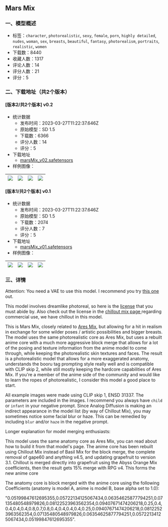 ## Mars Mix
### 一、模型概述

- 标签：`character`, `photorealistic`, `sexy`, `female`, `porn`, `highly detailed`, `nudes`, `woman`, `sex`, `breasts`, `beautiful`, `fantasy`, `photorealism`, `portraits`, `realistic`, `women`
- 下载数：8440
- 收藏人数：1317
- 评论人数：14
- 评分人数：21
- 评分：5

### 二、下载地址（共2个版本）

#### [版本2/共2个版本] v0.2

- 统计数据
  - 发布时间：2023-03-27T11:22:37.646Z
  - 原始模型：SD 1.5
  - 下载数：6366
  - 评分人数：14
  - 评分：5
- 下载地址
  - [marsMix_v02.safetensors](https://civitai.com/api/download/models/27008)
- 样例图像：

| <img src="https://image.civitai.com/xG1nkqKTMzGDvpLrqFT7WA/449dc801-cbf6-4c2a-9570-b58a76b1a100/width=450/297678.jpeg" /> | <img src="https://image.civitai.com/xG1nkqKTMzGDvpLrqFT7WA/6092378c-0bbf-4c67-7c6c-f44f8e7e0f00/width=450/297677.jpeg" /> | <img src="https://image.civitai.com/xG1nkqKTMzGDvpLrqFT7WA/0be004de-bc0f-4a5c-fd36-ba08cfbcf400/width=450/297676.jpeg" /> | <img src="https://image.civitai.com/xG1nkqKTMzGDvpLrqFT7WA/70edd191-952d-447e-ae18-27cb6d71dd00/width=450/297675.jpeg" /> |
| ---- | ---- | ---- | ---- |

#### [版本1/共2个版本] v0.1

- 统计数据
  - 发布时间：2023-03-27T11:22:37.646Z
  - 原始模型：SD 1.5
  - 下载数：2074
  - 评分人数：7
  - 评分：5
- 下载地址
  - [marsMix_v01.safetensors](https://civitai.com/api/download/models/16860)
- 样例图像：

| <img src="https://image.civitai.com/xG1nkqKTMzGDvpLrqFT7WA/6d012280-5a3a-4122-159e-0deb8d3f0800/width=450/170533.jpeg" /> | <img src="https://image.civitai.com/xG1nkqKTMzGDvpLrqFT7WA/eed7f779-89da-48de-087c-9b1d787d7d00/width=450/170545.jpeg" /> | <img src="https://image.civitai.com/xG1nkqKTMzGDvpLrqFT7WA/f6a0f80e-4430-4986-5e0c-6d98b86ef600/width=450/170544.jpeg" /> | <img src="https://image.civitai.com/xG1nkqKTMzGDvpLrqFT7WA/309f3a58-8db0-46f7-084f-d60b8289e000/width=450/170543.jpeg" /> |
| ---- | ---- | ---- | ---- |


### 三、详情
<p>Attention: You need a VAE to use this model. I recommend you try <a target="_blank" rel="ugc" href="https://huggingface.co/stabilityai/sd-vae-ft-mse-original/tree/main">this one</a> out.</p><p></p><p>This model involves dreamlike photoreal, so here is the <a target="_blank" rel="ugc" href="https://huggingface.co/dreamlike-art/dreamlike-photoreal-2.0/blob/main/LICENSE.md">license</a> that you must abide by. Also check out the license in the <a target="_blank" rel="ugc" href="https://civitai.com/models/6424/chilloutmix">chillout mix page </a>regarding commercial use, we have chillout in this model.</p><p></p><p>This is Mars Mix, closely related to <a target="_blank" rel="ugc" href="https://civitai.com/models/6931/ares-mix">Ares Mix</a>, but allowing for a hit in realism in exchange for some wilder poses / artistic possibilities and bigger breasts. The model uses the same photorealistic core as Ares Mix, but uses a rebuilt anime core with a much more aggressive block merge that allows for a lot of the posing and texture information from the anime model to come through, while keeping the photorealistic skin textures and faces. The result is a photorealistic model that allows for a more exaggerated anatomy, understands the booru tag prompting style really well and is compatible with CLIP skip 2, while still mostly keeping the hardcore capabilities of Ares Mix. If you're a member of the anime side of the community and would like to learn the ropes of photorealistic, I consider this model a good place to start.</p><p></p><p>All example images were made using CLIP skip 1, ENSD 31337. The parameters are included in the images. I recommend you always have <code>child</code> or <code>infant</code> in your negative prompt. Since Analog Diffusion is making an indirect appearance in the model list (by way of Chillout Mix), you may sometimes notice some facial blur or haze. This can be remedied by including <code>blur</code> and/or <code>haze</code> in the negative prompt.</p><p></p><p>Longer explanation for model merging enthusiasts:</p><p></p><p>This model uses the same anatomy core as Ares Mix, you can read about how to build it from that model's page. The anime core has been rebuilt using Chillout Mix instead of Basil Mix for the block merge, the complete removal of gape60 and anything v4.5, and updating grapefruit to version 3.1. Chillout is merged directly into grapefruit using the Abyss Orange Mix coefficients, then the result gets 15% merge with RPG v4. This forms the new anime core</p><p></p><p>The anatomy core is block merged with the anime core using the following Coefficients (anatomy is model A, anime is model B, base alpha set to 1.0):</p><p>"0.05199847612695355,0.05722134125067434,0.06354625877794251,0.07135480548979826,0.08122523963562354,0.09407671474206218,0.25,0.4,0.4,0.4,0.4,0.8,0.7,0.8,0.4,0.4,0.4,0.4,0.25,0.09407671474206218,0.08122523963562354,0.07135480548979826,0.06354625877794251,0.05722134125067434,0.05199847612695355".</p>